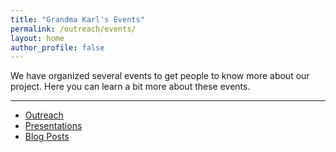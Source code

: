 ```yaml
---
title: "Grandma Karl's Events"
permalink: /outreach/events/
layout: home
author_profile: false
---
```



We have organized several events to get people to know more about our project. Here you can learn a bit more about these events.

------

- [Outreach](../)
- [Presentations](./presentations/)
- [Blog Posts](./blog/)
